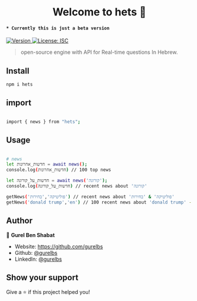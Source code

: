 <h1 align="center">Welcome to hets 👋</h1>
<h4><code>* Currently this is just a beta version</code></h4>
<p>
  <a href="https://www.npmjs.com/package/hets" target="_blank">
    <img alt="Version" src="https://img.shields.io/npm/v/hets.svg">
  </a>
  <a href="#" target="_blank">
    <img alt="License: ISC" src="https://img.shields.io/badge/License-ISC-yellow.svg" />
  </a>
</p>

> open-source engine with API for Real-time questions In Hebrew.

## Install

```sh
npm i hets
```
## import 

```sh

import { news } from "hets";

```
## Usage

```sh

# news
let חדשות_אחרונות = await news();
console.log(חדשות_אחרונות) // 100 top news

let חדשות_על_קורונה = await news('קורונה');
console.log(חדשות_על_קורונה) // recent news about 'קורונה' 

getNews('פוליטיקה','בחירות') // recent news about 'פוליטיקה' & 'בחירות' 
getNews('donald trump','en') // 100 recent news about 'donald trump' - english language & source 
```
 
## Author

👤 **Gurel Ben Shabat**

* Website: https://github.com/gurelbs
* Github: [@gurelbs](https://github.com/gurelbs)
* LinkedIn: [@gurelbs](https://linkedin.com/in/gurelbs)

## Show your support

Give a ⭐️ if this project helped you!